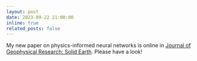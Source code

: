 ```yaml
---
layout: post
date: 2023-09-22 21:00:00
inline: true
related_posts: false
---
```


My new paper on physics-informed neural networks is online in [Journal of Geophysical Research: Solid Earth](https://doi.org/10.1029/2023JB026720). Please have a look! 
